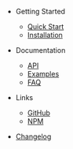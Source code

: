 * Getting Started
  * [Quick Start](getting-started/quick-start.md)
  * [Installation](getting-started/installation.md)

* Documentation
  * [API](api-reference.md)
  * [Examples](examples.md)
  * [FAQ](faq.md)

* Links
  * [GitHub](https://github.com/yourusername/yourrepo)
  * [NPM](https://www.npmjs.com/package/yourpackage)

* [Changelog](changelog.md)